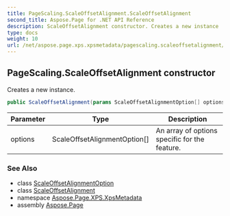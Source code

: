 ```yaml
---
title: PageScaling.ScaleOffsetAlignment.ScaleOffsetAlignment
second_title: Aspose.Page for .NET API Reference
description: ScaleOffsetAlignment constructor. Creates a new instance
type: docs
weight: 10
url: /net/aspose.page.xps.xpsmetadata/pagescaling.scaleoffsetalignment/scaleoffsetalignment/
---
```

## PageScaling.ScaleOffsetAlignment constructor

Creates a new instance.

```csharp
public ScaleOffsetAlignment(params ScaleOffsetAlignmentOption[] options)
```

| Parameter | Type | Description |
| --- | --- | --- |
| options | ScaleOffsetAlignmentOption[] | An array of options specific for the feature. |

### See Also

* class [ScaleOffsetAlignmentOption](../../pagescaling.scaleoffsetalignmentoption/)
* class [ScaleOffsetAlignment](../)
* namespace [Aspose.Page.XPS.XpsMetadata](../../pagescaling.scaleoffsetalignment/)
* assembly [Aspose.Page](../../../)


